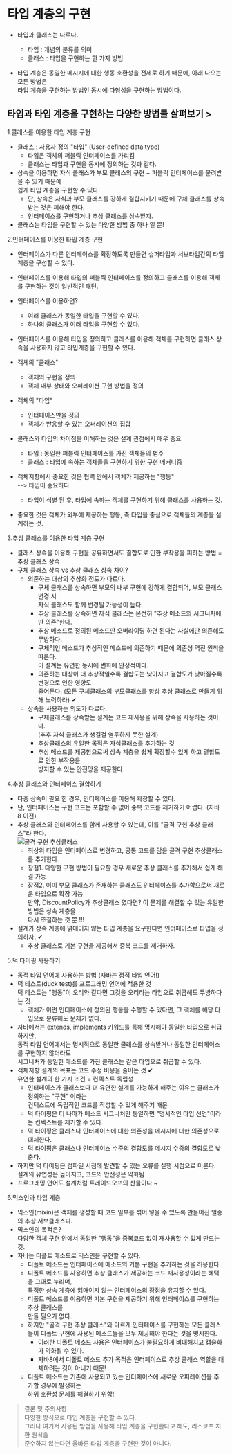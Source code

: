 # 타입 계층의 구현

- 타입과 클래스는 다르다.
  - 타입 : 개념의 분류를 의미
  - 클래스 : 타입을 구현하는 한 가지 방법

- 타입 계층은 동일한 메시지에 대한 행동 호환성을 전제로 하기 때문에, 아래 나오는 모든 방법은  
  타입 계층을 구현하는 방법인 동시에 다형성을 구현하는 방법이다.

타입과 타입 계층을 구현하는 다양한 방법들 살펴보기 >
--

1.클래스를 이용한 타입 계층 구현
- 클래스 : 사용자 정의 "타입" (User-defined data type)
  - 타입은 객체의 퍼블릭 인터페이스를 가리킴
  - 클래스는 타입과 구현을 동시에 정의하는 것과 같다.
- 상속을 이용하면 자식 클래스가 부모 클래스의 구현 + 퍼블릭 인터페이스를 물려받을 수 있기 때문에  
  쉽게 타입 계층을 구현할 수 있다.
  - 단, 상속은 자식과 부모 클래스를 강하게 결합시키기 때문에 구체 클래스를 상속받는 것은 피해야 한다.
  - 인터페이스를 구현하거나 추상 클래스를 상속받자.
- 클래스는 타입을 구현할 수 있는 다양한 방법 중 하나 일 뿐!


2.인터페이스를 이용한 타입 계층 구현
- 인터페이스가 다른 인터페이스를 확장하도록 만들면 슈퍼타입과 서브타입간의 타입 계층을 구성할 수 있다.
- 인터페이스를 이용해 타입의 퍼블릭 인터페이스를 정의하고 클래스를 이용해 객체를 구현하는 것이 일반적인 패턴.
- 인터페이스를 이용하면?
  - 여러 클래스가 동일한 타입을 구현할 수 있다.
  - 하나의 클래스가 여러 타입을 구현할 수 있다.
- 인터페이스를 이용해 타입을 정의하고 클래스를 이용해 객체를 구현하면 클래스 상속을 사용하지 않고 타입계층을 구현할 수 있다.

- 객체의 "클래스"
  - 객체의 구현을 정의
  - 객체 내부 상태와 오퍼레이션 구현 방법을 정의

- 객체의 "타입"
  - 인터페이스만을 정의
  - 객체가 반응할 수 있는 오퍼레이션의 집합

- 클래스와 타입의 차이점을 이해하는 것은 설계 관점에서 매우 중요
  - 타입 : 동일한 퍼블릭 인터페이스를 가진 객체들의 범주
  - 클래스 : 타입에 속하는 객체들을 구현하기 위한 구현 메커니즘
  
- 객체지향에서 중요한 것은 협력 안에서 객체가 제공하는 "행동"  
  --> 타입이 중요하다
  - 타입이 식별 된 후, 타입에 속하는 객체를 구현하기 위해 클래스를 사용하는 것.

- 중요한 것은 객체가 외부에 제공하는 행동, 즉 타입을 중심으로 객체들의 계층을 설계하는 것.


3.추상 클래스를 이용한 타입 계층 구현
- 클래스 상속을 이용해 구현을 공유하면서도 결합도로 인한 부작용을 피하는 방법 = 추상 클래스 상속
- 구체 클래스 상속 vs 추상 클래스 상속 차이?
  - 의존하는 대상의 추상화 정도가 다르다.
    - 구체 클래스를 상속하면 부모의 내부 구현에 강하게 결합되어, 부모 클래스 변경 시  
      자식 클래스도 함께 변경될 가능성이 높다.
    - 추상 클래스를 상속하면 자식 클래스는 온전히 "추상 메소드의 시그니처에만 의존"한다.
    - 추상 메소드로 정의된 메소드만 오버라이딩 하면 된다는 사실에만 의존해도 무방하다.
    - 구체적인 메소드가 추상적인 메소드에 의존하기 때문에 의존성 역전 원칙을 따른다.  
      이 설계는 유연한 동시에 변화에 안정적이다.
    - 의존하는 대상이 더 추상적일수록 결합도는 낮아지고 결합도가 낮아질수록 변경으로 인한 영향도  
      줄어든다. (모든 구체클래스의 부모클래스를 항상 추상 클래스로 만들기 위해 노력하라) ✔
  - 상속을 사용하는 의도가 다르다.
    - 구체클래스를 상속받는 설계는 코드 재사용을 위해 상속을 사용하는 것이다.  
      (추후 자식 클래스가 생길걸 염두하지 못한 설계)
    - 추상클래스의 유일한 목적은 자식클래스를 추가하는 것
    - 추상 메소드를 제공함으로써 상속 계층을 쉽게 확장할수 있게 하고 결합도로 인한 부작용을  
      방지할 수 있는 안전망을 제공한다.

4.추상 클래스와 인터페이스 결합하기
- 다중 상속이 필요 한 경우, 인터페이스를 이용해 확장할 수 있다.
- 단, 인터페이스는 구현 코드는 포함할 수 없어 중복 코드를 제거하기 어렵다. (자바 8 이전)
- 추상 클래스와 인터페이스를 함께 사용할 수 있는데, 이를 "골격 구현 추상 클래스"라 한다.  
  ![골격 구현 추상클래스](https://user-images.githubusercontent.com/98109708/154081733-14e425d7-a29d-4df4-a722-2cef2c59a3d4.jpg)
  - 최상위 타입을 인터페이스로 변경하고, 공통 코드를 담을 골격 구현 추상클래스를 추가한다.
  - 장점1. 다양한 구현 방법이 필요할 경우 새로운 추상 클래스를 추가해서 쉽게 해결 가능
  - 장점2. 이미 부모 클래스가 존재하는 클래스도 인터페이스를 추가함으로써 새로운 타입으로 확장 가능  
    만약, DiscountPolicy가 추상클래스 였다면? 이 문제를 해결할 수 있는 유일한 방법은 상속 계층을  
    다시 조절하는 것 뿐 !!!
- 설계가 상속 계층에 얽매이지 않는 타입 계층을 요구한다면 인터페이스로 타입을 정의하자. ✔
  - 추상 클래스로 기본 구현을 제공해서 중복 코드를 제거하자.
 
5.덕 타이핑 사용하기
- 동적 타입 언어에 사용하는 방법 (자바는 정적 타입 언어!)
- 덕 테스트(duck test)를 프로그래밍 언어에 적용한 것  
  덕 테스트는 "행동"이 오리와 같다면 그것을 오리라는 타입으로 취급해도 무방하다는 것.
  - 객체가 어떤 인터페이스에 정의된 행동을 수행할 수 있다면, 그 객체를 해당 타입으로 분류해도 문제가 없다.
- 자바에서는 extends, implements 키워드를 통해 명시해야 동일한 타입으로 취급하지만,  
  동적 타입 언어에서는 명시적으로 동일한 클래스를 상속받거나 동일한 인터페이스를 구현하지 않더라도  
  시그니처가 동일한 메소드를 가진 클래스는 같은 타입으로 취급할 수 있다.
- 객체지향 설계의 목표는 코드 수정 비용을 줄이는 것 ✔  
  유연한 설계의 한 가지 조건 = 컨텍스트 독립성
  - 인터페이스가 클래스보다 더 유연한 설계를 가능하게 해주는 이유는 클래스가 정의하는 "구현" 이라는  
    컨텍스트에 독립적인 코드를 작성할 수 있게 해주기 때문
  - 덕 타이핑은 더 나아가 메소드 시그니처만 동일하면 "명시적인 타입 선언"이라는 컨텍스트를 제거할 수 있다.
  - 덕 타이핑은 클래스나 인터페이스에 대한 의존성을 메시지에 대한 의존성으로 대체한다.
  - 덕 타이핑은 클래스나 인터페이스 수준의 결합도를 메시지 수중의 결합도로 낮춘다.
- 하지만 덕 타이핑은 컴파일 시점에 발견할 수 있는 오류를 실행 시점으로 미룬다.  
  설계의 유연성은 높아지고, 코드의 안전성은 약화됨
- 프로그래밍 언어도 설계처럼 트레이드오프의 산물이다 ~

6.믹스인과 타입 계층
- 믹스인(mixin)은 객체를 생성할 때 코드 일부를 섞어 넣을 수 있도록 만들어진 일종의 추상 서브클래스다.
- 믹스인의 목적은?  
  다양한 객체 구현 안에서 동일한 "행동"을 중복코드 없이 재사용할 수 있게 만드는 것.
- 자바는 디폴트 메소드로 믹스인을 구현할 수 있다.
  - 디폴트 메소드는 인터페이스에 메소드의 기본 구현을 추가하는 것을 허용한다.
  - 디폴트 메소드를 사용하면 추상 클래스가 제공하는 코드 재사용성이라는 혜택을 그대로 누리며,  
    특정한 상속 계층에 얽매이지 않는 인터페이스의 장점을 유지할 수 있다.
  - 디폴트 메소드를 이용하면 기본 구현을 제공하기 위해 인터페이스를 구현하는 추상 클래스를  
    만들 필요가 없다.
  - 하지만 "골격 구현 추상 클래스"와 다르게 인터페이스를 구현하는 모든 클래스들이 디폴트 구현에 사용된
    메소드들을 모두 제공해야 한다는 것을 명시한다.
    - 이러한 디폴트 메소드 사용은 인터페이스가 불필요하게 비대해지고 캡슐화가 약화될 수 있다.
    - 자바8에서 디폴트 메소드 추가 목적은 인터페이스로 추상 클래스 역할을 대체하려는 것이 아니기 때문!
  - 디폴트 메소드는 기존에 사용되고 있는 인터페이스에 새로운 오퍼레이션을 추가할 경우에 발생하는  
    하위 호환성 문제를 해결하기 위함!

> 결론 및 주의사항  
> 다양한 방식으로 타입 계층을 구현할 수 있다.  
> 그러나 여기서 사용된 방법을 사용해 타입 계층을 구현한다고 해도, 리스코프 치환 원칙을  
> 준수하지 않는다면 올바른 타입 계층을 구현한 것이 아니다.
    